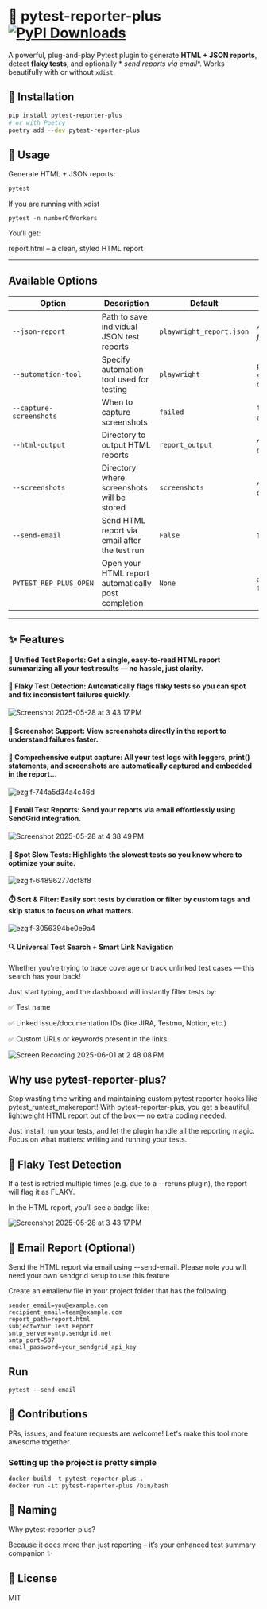 # 🧪 pytest-reporter-plus [![PyPI Downloads](https://static.pepy.tech/badge/pytest-reporter-plus)](https://pepy.tech/projects/pytest-reporter-plus)

A powerful, plug-and-play Pytest plugin to generate **HTML + JSON reports**, detect **flaky tests**, and optionally *
*send reports via email**. Works beautifully with or without `xdist`.

## 🚀 Installation

```bash
pip install pytest-reporter-plus
# or with Poetry
poetry add --dev pytest-reporter-plus
```

## 🧾 Usage

Generate HTML + JSON reports:

```bash
pytest
```

If you are running with xdist

```commandline
pytest -n numberOfWorkers
```

You’ll get:

report.html – a clean, styled HTML report

---

## Available Options

| Option                  | Description                                         | Default                  | Choices                           |
|-------------------------|-----------------------------------------------------|--------------------------|-----------------------------------|
| `--json-report`         | Path to save individual JSON test reports           | `playwright_report.json` | *Any valid file path*             |
| `--automation-tool`     | Specify automation tool used for testing            | `playwright`             | `playwright`, `selenium`, `other` |
| `--capture-screenshots` | When to capture screenshots                         | `failed`                 | `failed`, `all`, `none`           |
| `--html-output`         | Directory to output HTML reports                    | `report_output`          | *Any valid directory*             |
| `--screenshots`         | Directory where screenshots will be stored          | `screenshots`            | *Any valid directory*             |
| `--send-email`          | Send HTML report via email after the test run       | `False`                  | `True`, `False`                   |
| `PYTEST_REP_PLUS_OPEN`  | Open your HTML report automatically post completion | `None`                   | `always`, `failed`                |


---

## ✨ Features

#### 🧩 Unified Test Reports: Get a single, easy-to-read HTML report summarizing all your test results — no hassle, just clarity.

#### 🔄 Flaky Test Detection: Automatically flags flaky tests so you can spot and fix inconsistent failures quickly.

![Screenshot 2025-05-28 at 3 43 17 PM](https://github.com/user-attachments/assets/6fd7a419-58c1-4651-96f7-093ced1f02ee)

#### 📸 Screenshot Support: View screenshots directly in the report to understand failures faster.

#### 📝 Comprehensive output capture: All your test logs with loggers, print() statements, and screenshots are automatically captured and embedded in the report...

![ezgif-744a5d34a4c46d](https://github.com/user-attachments/assets/209cd2c0-d33b-48ec-b58b-8c8991ce35be)

#### 📧 Email Test Reports: Send your reports via email effortlessly using SendGrid integration.

![Screenshot 2025-05-28 at 4 38 49 PM](https://github.com/user-attachments/assets/3f40e206-5dfd-45e9-a511-4dd206cf3318)

#### 🐢 Spot Slow Tests: Highlights the slowest tests so you know where to optimize your suite.

![ezgif-64896277dcf8f8](https://github.com/user-attachments/assets/f5616a07-0dd9-40ed-aa9a-cf9adee3a0b8)

#### ⏱️ Sort & Filter: Easily sort tests by duration or filter by custom tags and skip status to focus on what matters.

![ezgif-3056394be0e9a4](https://github.com/user-attachments/assets/bb60c50a-4709-42f3-8571-19cbd76a93cf)

#### 🔍 Universal Test Search + Smart Link Navigation

Whether you're trying to trace coverage or track unlinked test cases — this search has your back!

Just start typing, and the dashboard will instantly filter tests by:

✅ Test name

✅ Linked issue/documentation IDs (like JIRA, Testmo, Notion, etc.)

✅ Custom URLs or keywords present in the links

![Screen Recording 2025-06-01 at 2 48 08 PM](https://github.com/user-attachments/assets/057441ac-06a3-421f-aafc-915968a90463)

## Why use pytest-reporter-plus?

Stop wasting time writing and maintaining custom pytest reporter hooks like pytest_runtest_makereport!
With pytest-reporter-plus, you get a beautiful, lightweight HTML report out of the box — no extra coding needed.

Just install, run your tests, and let the plugin handle all the reporting magic. Focus on what matters: writing and
running your tests.

## 🔁 Flaky Test Detection

If a test is retried multiple times (e.g. due to a --reruns plugin), the report will flag it as FLAKY.

In the HTML report, you’ll see a badge like:

![Screenshot 2025-05-28 at 3 43 17 PM](https://github.com/user-attachments/assets/6fd7a419-58c1-4651-96f7-093ced1f02ee)

## 📧 Email Report (Optional)

Send the HTML report via email using --send-email. Please note you will need your own sendgrid setup to use this feature

Create an emailenv file in your project folder that has the following

```commandline
sender_email=you@example.com
recipient_email=team@example.com
report_path=report.html
subject=Your Test Report
smtp_server=smtp.sendgrid.net
smtp_port=587
email_password=your_sendgrid_api_key

```

## Run

```commandline
pytest --send-email
```

## 🤝 Contributions

PRs, issues, and feature requests are welcome! Let's make this tool more awesome together.

### Setting up the project is pretty simple

```
docker build -t pytest-reporter-plus .
docker run -it pytest-reporter-plus /bin/bash 
```

## 📛 Naming

Why pytest-reporter-plus?

Because it does more than just reporting – it’s your enhanced test summary companion ✨

## 📜 License

MIT
